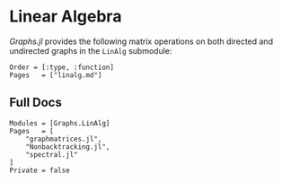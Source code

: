 # Linear Algebra

*Graphs.jl* provides the following matrix operations on both directed and undirected graphs in the `LinAlg` submodule:

```@index
Order = [:type, :function]
Pages   = ["linalg.md"]
```

## Full Docs

```@autodocs
Modules = [Graphs.LinAlg]
Pages   = [
    "graphmatrices.jl",
    "Nonbacktracking.jl",
    "spectral.jl"
]
Private = false
```
